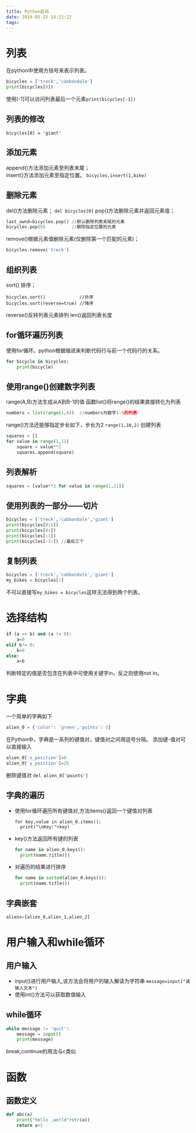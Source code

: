 ```yaml
---
title: Python启动
date: 2019-05-25 14:21:22
tags:
---
```

# 列表
在python中使用方括号来表示列表。
```python
bicycles = ['treck','cabbondale']
print(bicycles[0])
```
使用[-1]可以访问列表最后一个元素`print(bicycles[-1])`
## 列表的修改
`bicycles[0] = 'giant'`
## 添加元素
append()方法添加元素至列表末尾；  
insert()方法添加元素至指定位置。
`bicycles.insert(1,bike)`
## 删除元素
del()方法删除元素；
`del bicycles[0]`
pop()方法删除元素并返回元素值；
```python
last_ownd=bicycles.pop() //默认删除列表末尾的元素
bicycles.pop(0)          //删除指定位置的元素
```
remove()根据元素值删除元素(仅删除第一个匹配的元素)；
```python
bicycles.remove('treck')
```
## 组织列表
sort() 排序；
```pyhton
bicycles.sort()             //升序
bicycles.sort(reverse=true) //降序
```
reverse()反转列表元素排列
len()返回列表长度
## for循环遍历列表
使用for循环。python根据缩进来判断代码行与前一个代码行的关系。
```python
for bicycle in bicycles:
    print(bicycle)
```
## 使用range()创建数字列表
range(A,B)方法生成从A到B-1的值
函数list()将range()的结果直接转化为列表
```python
numbers = list(range(1,6))  //numbers为数字1-5的列表
```
range()方法还能够指定步长如下，步长为2
`range(1,10,2)`
创建列表
```python
squares = []
for value in range(1,11)
    square = value**2
    squares.append(square)
```
## 列表解析
```python
squares = [value**2 for value in range(1,11)]
```
## 使用列表的一部分——切片
```python
bicycles = ['treck','cabbondale','giant']
print(bicycles[0:1])
print(bicycles[0:])
print(bicycles[:1])
print(bicycles[-3:]) //最后三个
```
## 复制列表
```python
bicycles = ['treck','cabbondale','giant']
my_bikes = bicycles[:]
```
不可以直接写`my_bikes = bicycles`这样无法得到两个列表。
# 选择结构
```python
if (a == b) and (a != 0):
    a=0
elif b!= 0:
    b=0
else:
    a=b
```
判断特定的值是否包含在列表中可使用关键字in，反之则使用not in。
# 字典
一个简单的字典如下
```python
alien_0 = {'color': 'green','points': 5}
```
在Python中，字典是一系列的键值对，键值对之间用逗号分隔。
添加键-值对可以直接输入
```python
alien_0['x_position']=0
alien_0['y_position']=25
```
删除键值对
`del alien_0['points']`
## 字典的遍历
* 使用for循环遍历所有键值对,方法items()返回一个键值对列表
  ```pyhton
  for key,value in alien_0.items():
    print("\nKey:"+key)
  ```
* key()方法返回所有键的列表
  ```python
  for name in alien_0.keys():
    print(name.title())
  ```
* 对遍历的结果进行排序
  ```python
  for name in sorted(alien_0.keys()):
    print(name.title())
  ```
## 字典嵌套
```python
aliens=[alien_0,alien_1,alien_2]
```
# 用户输入和while循环
## 用户输入
* input()进行用户输入,该方法会将用户的输入解读为字符串
`message=input("请输入文本")`
* 使用int()方法可以获取数值输入
## while循环
```python
while message != 'quit':
    message = input()
    print(message)
```
break,continue的用法与c类似
# 函数
## 函数定义
```python
def abc(a)
    print("hello ,world"+str(a))
    return a+1
```
